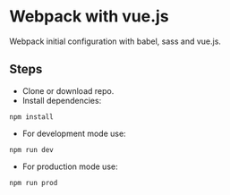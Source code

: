 # Webpack with vue.js

Webpack initial configuration with babel, sass and vue.js.

## Steps
* Clone or download repo.
* Install dependencies:
```
npm install
```
* For development mode use:
```
npm run dev
```
* For production mode use:
```
npm run prod
```
